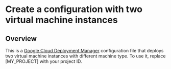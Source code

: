 # Create a configuration with two virtual machine instances

## Overview

This is a [Google Cloud Deployment Manager](https://cloud.google.com/deployment-manager/step-by-step-guide/create-a-configuration)
configuration file that deploys two virtual machine instances with different
machine type. To use it, replace [MY_PROJECT] with your project ID.
